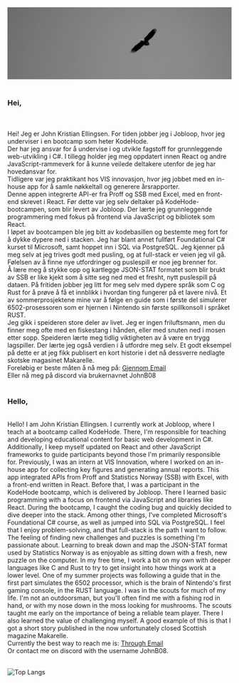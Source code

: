 <img src="./bannerImage 1.svg" alt="About me!"/>
<br>
<br>
<h3>Hei,</h3> <br>
<br>
Hei! Jeg er John Kristian Ellingsen. For tiden jobber jeg i Jobloop, hvor jeg underviser i en bootcamp som heter KodeHode.<br>
Der har jeg ansvar for å undervise i og utvikle fagstoff for grunnleggende web-utvikling i C#. I tillegg holder jeg meg oppdatert innen React og andre JavaScript-rammeverk for å kunne veilede deltakere utenfor de jeg har hovedansvar for.<br>
Tidligere var jeg praktikant hos VIS innovasjon, hvor jeg jobbet med en in-house app for å samle nøkkeltall og generere årsrapporter.<br>
Denne appen integrerte API-er fra Proff og SSB med Excel, med en front-end skrevet i React. Før dette var jeg selv deltaker på KodeHode-bootcampen, som blir levert av Jobloop. Der lærte jeg grunnleggende programmering med fokus på frontend via JavaScript og bibliotek som React.<br>
I løpet av bootcampen ble jeg bitt av kodebasillen og bestemte meg fort for å dykke dypere ned i stacken. Jeg har blant annet fullført Foundational C# kurset til Microsoft, samt hoppet inn i SQL via PostgreSQL. Jeg kjenner på meg selv at jeg trives godt med pusling, og at full-stack er veien jeg vil gå. Følelsen av å finne nye utfordringer og puslespill er noe jeg brenner for.<br>
Å lære meg å stykke opp og kartlegge JSON-STAT formatet som blir brukt av SSB er like kjekt som å sitte seg ned med et fresht, nytt puslespill på dataen.
På fritiden jobber jeg litt for meg selv med dypere språk som C og Rust for å prøve å få et innblikk i hvordan ting fungerer på et lavere nivå. Et av sommerprosjektene mine var å følge en guide som i første del simulerer 6502-prosessoren som er hjernen i Nintendo sin første spillkonsoll i språket RUST.<br>
Jeg gikk i speideren store deler av livet. Jeg er ingen friluftsmann, men du finner meg ofte med en fiskestang i hånden, eller med snuten ned i mosen etter sopp. Speideren lærte meg tidlig viktigheten av å være en trygg lagspiller. Der lærte jeg også verdien i å utfordre meg selv. Et godt eksempel på dette er at jeg fikk publisert en kort historie i det nå dessverre nedlagte skotske magasinet Makarelle.
<br>
Foreløbig er beste måten å nå meg på: <a href="mailto: johnb08.kodehode@gmail.com"> Gjennom Email <a/> <br>
Eller nå meg på discord via brukernavnet JohnB08
<br>
<br>
<h3>Hello, </h3>  <br>
Hello! I am John Kristian Ellingsen. I currently work at Jobloop, where I teach at a bootcamp called KodeHode. There, I'm responsible for teaching and developing educational content for basic web development in C#. Additionally, I keep myself updated on React and other JavaScript frameworks to guide participants beyond those I'm primarily responsible for.
Previously, I was an intern at VIS Innovation, where I worked on an in-house app for collecting key figures and generating annual reports. This app integrated APIs from Proff and Statistics Norway (SSB) with Excel, with a front-end written in React. Before that, I was a participant in the KodeHode bootcamp, which is delivered by Jobloop. There I learned basic programming with a focus on frontend via JavaScript and libraries like React.
During the bootcamp, I caught the coding bug and quickly decided to dive deeper into the stack. Among other things, I've completed Microsoft's Foundational C# course, as well as jumped into SQL via PostgreSQL. I feel that I enjoy problem-solving, and that full-stack is the path I want to follow. The feeling of finding new challenges and puzzles is something I'm passionate about. Learning to break down and map the JSON-STAT format used by Statistics Norway is as enjoyable as sitting down with a fresh, new puzzle on the computer.
In my free time, I work a bit on my own with deeper languages like C and Rust to try to get insight into how things work at a lower level. One of my summer projects was following a guide that in the first part simulates the 6502 processor, which is the brain of Nintendo's first gaming console, in the RUST language.
I was in the scouts for much of my life. I'm not an outdoorsman, but you'll often find me with a fishing rod in hand, or with my nose down in the moss looking for mushrooms. The scouts taught me early on the importance of being a reliable team player. There I also learned the value of challenging myself. A good example of this is that I got a short story published in the now unfortunately closed Scottish magazine Makarelle.

<br>
Currently the best way to reach me is: <a href="mailto: johnb08.kodehode@gmail.com"> Through Email <a/> <br>
Or contact me on discord with the username JohnB08.
<br/>
<br/>

 ![Top Langs](https://github-readme-stats.vercel.app/api/top-langs/?username=JohnB08&hide=css,scss,html&theme=tokyonight&layout=compact)
<!---
JohnB08/JohnB08 is a ✨ special ✨ repository because its `README.md` (this file) appears on your GitHub profile.
You can click the Preview link to take a look at your changes.
--->
